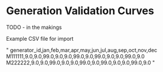 # Generation Validation Curves

TODO - in the makings

Example CSV file for import

"
generator_id,jan,feb,mar,apr,may,jun,jul,aug,sep,oct,nov,dec
M111111,9.0,9.0,99.0,9.0,9.0,99.0,9.0,99.0,9.0,9.0,99.0,9.0
M222222,9.0,9.0,99.0,9.0,9.0,99.0,9.0,99.0,9.0,9.0,99.0,9.0
"